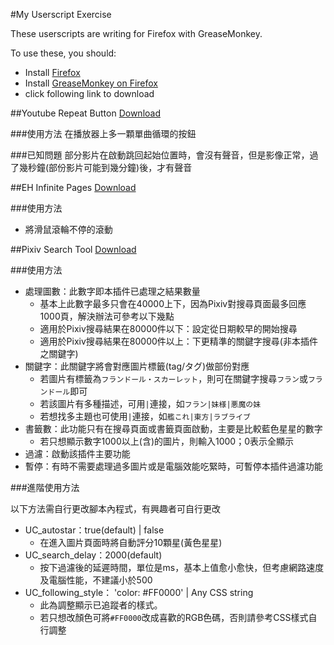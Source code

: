 #My Userscript Exercise

These userscripts are writing for Firefox with GreaseMonkey.

To use these, you should:
- Install [Firefox](https://www.mozilla.org/en-US/firefox/all/)
- Install [GreaseMonkey on Firefox](https://addons.mozilla.org/zh-tw/firefox/addon/greasemonkey/)
- click following link to download

##Youtube Repeat Button
[Download](https://github.com/FlandreDaisuki/Userscript-Exercise/raw/master/YoutubeRepeatButton.user.js)

###使用方法
在播放器上多一顆單曲循環的按鈕

###已知問題
部分影片在啟動跳回起始位置時，會沒有聲音，但是影像正常，過了幾秒鐘(部份影片可能到幾分鐘)後，才有聲音

##EH Infinite Pages
[Download](https://github.com/FlandreDaisuki/Userscript-Exercise/raw/master/EHInfinitePages.user.js)

###使用方法
- 將滑鼠滾輪不停的滾動

##Pixiv Search Tool
[Download](https://github.com/FlandreDaisuki/Userscript-Exercise/raw/master/PixivSearchTool.user.js)

###使用方法

- 處理圖數：此數字即本插件已處理之結果數量
  - 基本上此數字最多只會在40000上下，因為Pixiv對搜尋頁面最多回應1000頁，解決辦法可參考以下幾點
  - 適用於Pixiv搜尋結果在80000件以下：設定從日期較早的開始搜尋
  - 適用於Pixiv搜尋結果在80000件以上：下更精準的關鍵字搜尋(非本插件之關鍵字)
- 關鍵字：此關鍵字將會對應圖片標籤(tag/タグ)做部份對應
  - 若圖片有標籤為``フランドール・スカーレット``，則可在關鍵字搜尋``フラン``或``フランドール``即可
  - 若該圖片有多種描述，可用``|``連接，如``フラン|妹様|悪魔の妹``
  - 若想找多主題也可使用``|``連接，如``艦これ|東方|ラブライブ``
- 書籤數：此功能只有在搜尋頁面或書籤頁面啟動，主要是比較藍色星星的數字
  - 若只想顯示數字1000以上(含)的圖片，則輸入1000；0表示全顯示
- 過濾：啟動該插件主要功能
- 暫停：有時不需要處理過多圖片或是電腦效能吃緊時，可暫停本插件過濾功能

###進階使用方法

以下方法需自行更改腳本內程式，有興趣者可自行更改

- UC_autostar：true(default) | false
  - 在進入圖片頁面時將自動評分10顆星(黃色星星)
- UC_search_delay：2000(default)
  - 按下過濾後的延遲時間，單位是ms，基本上值愈小愈快，但考慮網路速度及電腦性能，不建議小於500
- UC_following_style： 'color: #FF0000' | Any CSS string
  - 此為調整顯示已追蹤者的樣式。
  - 若只想改顏色可將``#FF0000``改成喜歡的RGB色碼，否則請參考CSS樣式自行調整
